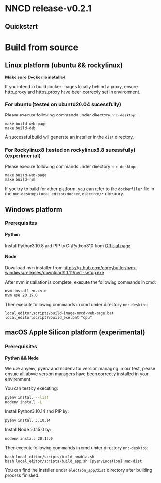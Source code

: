 # NNCD release-v0.2.1
## Quickstart

# Build from source
## Linux platform (ubuntu && rockylinux)
**Make sure Docker is installed**

If you intend to build docker images locally behind a proxy, ensure http_proxy and https_proxy have been correctly set in environment.

### For ubuntu (tested on ubuntu20.04 sucessfully)
Please execute following commands under directory `nnc-desktop`:

```
make build-web-page
make build-deb
```

A successful build will generate an installer in the `dist` directory.

### For Rockylinux8 (tested on rockylinux8.8 sucessfully) (experimental)
Please execute following commands under directory `nnc-desktop`:

```
make build-web-page
make build-rpm
```

If you try to build for other platform, you can refer to the `dockerfile*` file in the `nnc-desktop/local_editor/docker/electron/*` directory.

## Windows platform
### Prerequisites

#### Python
Install Python3.10.8 and PIP to C:\Python310 from [Official page](https://www.python.org/downloads/)

#### Node
Download nvm installer from https://github.com/coreybutler/nvm-windows/releases/download/1.1.11/nvm-setup.exe

After nvm installation is complete, execute the following commands in cmd:
```
nvm install 20.15.0
nvm use 20.15.0
```

Then execute following commands in cmd under directory `nnc-desktop`:
```
local_editor\scripts\build-image-nncd-web-page.bat
local_editor\scripts\build_exe.bat "cpu"
```

## macOS Apple Silicon platform (experimental)
### Prerequisites

#### Python && Node
We use anyenv, pyenv and nodenv for version managing in our test, please ensure all above version managers have been correctly installed in your environment.

You can test by executing:
```bash
pyenv install --list
nodenv install -L
```

Install Python3.10.14 and PIP by:
```bash
pyenv install 3.10.14
```

Install Node 20.15.0 by:
```bash
nodenv install 20.15.0
```

Then execute following commands in cmd under directory `nnc-desktop`:
```
bash local_editor/scripts/build_nnabla.sh
bash local_editor/scripts/build_app.sh [pyenvLocation] mac-dist
```

You can find the installer under `electron_app/dist` directory after building process finished.

